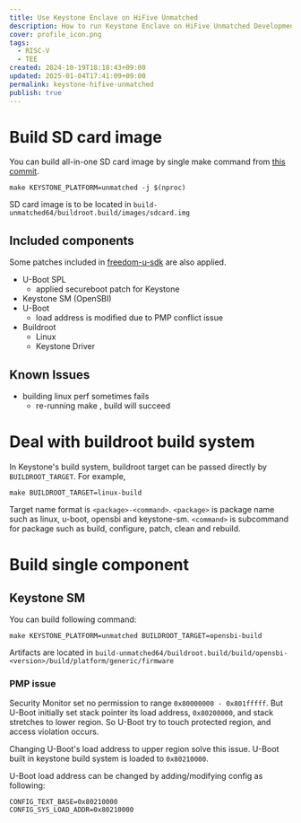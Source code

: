 ```yaml
---
title: Use Keystone Enclave on HiFive Unmatched
description: How to run Keystone Enclave on HiFive Unmatched Development Board
cover: profile_icon.png
tags:
  - RISC-V
  - TEE
created: 2024-10-19T18:18:43+09:00
updated: 2025-01-04T17:41:09+09:00
permalink: keystone-hifive-unmatched
publish: true
---
```

# Build SD card image
You can build all-in-one SD card image by single make command from [this commit](https://github.com/keystone-enclave/keystone/commit/a06b05485ed59489ba0a8158a7de8c85988a1009).

```shell
make KEYSTONE_PLATFORM=unmatched -j $(nproc)
```

SD card image is to be located in `build-unmatched64/buildroot.build/images/sdcard.img`

## Included components
Some patches included in [freedom-u-sdk](https://github.com/sifive/freedom-u-sdk) are also applied.

- U-Boot SPL
  - applied secureboot patch for Keystone
- Keystone SM (OpenSBI)
- U-Boot
  - load address is modified due to PMP conflict issue
- Buildroot
  - Linux
  - Keystone Driver

## Known Issues
- building linux perf sometimes fails
  - re-running make , build will succeed

# Deal with buildroot build system
In Keystone's build system, buildroot target can be passed directly by `BUILDROOT_TARGET`. For example, 
```shell
make BUILDROOT_TARGET=linux-build
```

Target name format is `<package>-<command>`. `<package>` is package name such as linux, u-boot, opensbi and keystone-sm. `<command>` is subcommand for package such as build, configure, patch, clean and rebuild. 

# Build single component
## Keystone SM
You can build following command:

```shell
make KEYSTONE_PLATFORM=unmatched BUILDROOT_TARGET=opensbi-build
```

Artifacts are located in `build-unmatched64/buildroot.build/build/opensbi-<version>/build/platform/generic/firmware`

### PMP issue

Security Monitor set no permission to range `0x80000000 - 0x801fffff`. But U-Boot initially set stack pointer its load address, `0x80200000`, and stack stretches to lower region. So U-Boot try to touch protected region, and access violation occurs.

Changing U-Boot's load address to upper region solve this issue. U-Boot built in keystone build system is loaded to `0x80210000`.

U-Boot load address can be changed by adding/modifying config as following:
```
CONFIG_TEXT_BASE=0x80210000
CONFIG_SYS_LOAD_ADDR=0x80210000
```
